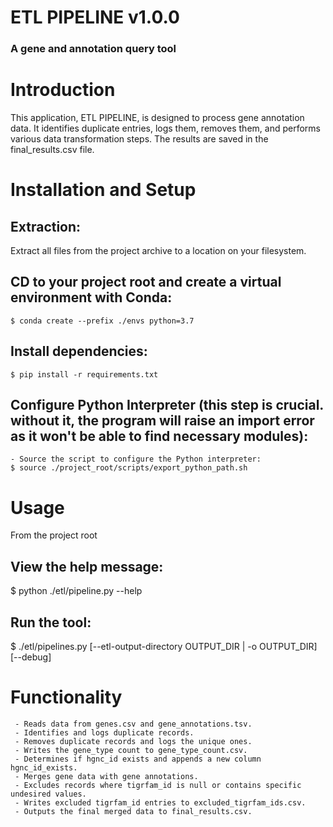 # ETL PIPELINE v1.0.0
### A gene and annotation query tool

# Introduction 

This application, ETL PIPELINE, is designed to process gene annotation data. It identifies duplicate entries, logs them, removes them, and performs various data transformation steps. The results are saved in the final_results.csv file.

# Installation and Setup
    
## Extraction: 
Extract all files from the project archive to a location on your filesystem.
## CD to your project root and create a virtual environment with Conda: 
    $ conda create --prefix ./envs python=3.7
## Install dependencies:
    $ pip install -r requirements.txt
## Configure Python Interpreter (**this step is crucial. without it, the program will raise an import error as it won't be able to find necessary modules**):
    - Source the script to configure the Python interpreter:
    $ source ./project_root/scripts/export_python_path.sh

# Usage
From the project root

## View the help message:
$ python ./etl/pipeline.py --help

## Run the tool:
$ ./etl/pipelines.py [--etl-output-directory OUTPUT_DIR | -o OUTPUT_DIR] [--debug]

# Functionality
     - Reads data from genes.csv and gene_annotations.tsv.
     - Identifies and logs duplicate records.
     - Removes duplicate records and logs the unique ones.
     - Writes the gene_type count to gene_type_count.csv.
     - Determines if hgnc_id exists and appends a new column hgnc_id_exists.
     - Merges gene data with gene annotations.
     - Excludes records where tigrfam_id is null or contains specific undesired values.
     - Writes excluded tigrfam_id entries to excluded_tigrfam_ids.csv.
     - Outputs the final merged data to final_results.csv.

